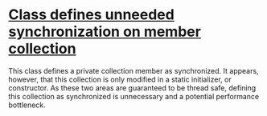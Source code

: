 # [Class defines unneeded synchronization on member collection](http://fb-contrib.sourceforge.net/bugdescriptions.html#NMCS_NEEDLESS_MEMBER_COLLECTION_SYNCHRONIZATION)

This class defines a private collection member as synchronized. It appears, however,
			that this collection is only modified in a static initializer, or constructor. As these
			two areas are guaranteed to be thread safe, defining this collection as synchronized is
			unnecessary and a potential performance bottleneck.